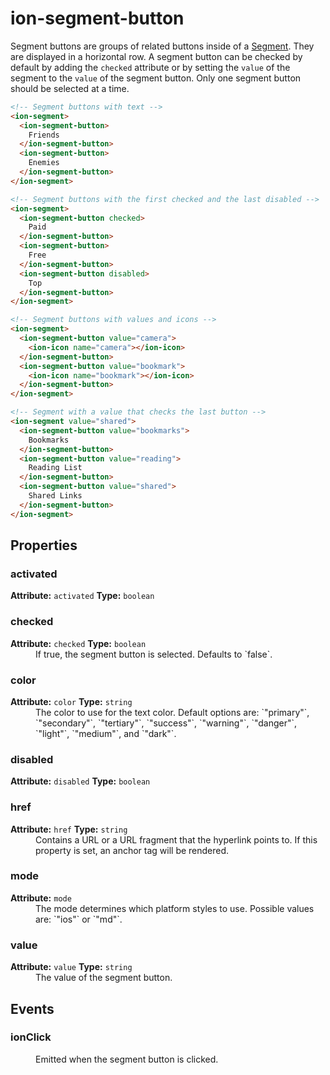 ---
---
# ion-segment-button

Segment buttons are groups of related buttons inside of a [Segment](../../segment/Segment). They are displayed in a horizontal row. A segment button can be checked by default by adding the `checked` attribute or by setting the `value` of the segment to the `value` of the segment button. Only one segment button should be selected at a time.

```html
<!-- Segment buttons with text -->
<ion-segment>
  <ion-segment-button>
    Friends
  </ion-segment-button>
  <ion-segment-button>
    Enemies
  </ion-segment-button>
</ion-segment>

<!-- Segment buttons with the first checked and the last disabled -->
<ion-segment>
  <ion-segment-button checked>
    Paid
  </ion-segment-button>
  <ion-segment-button>
    Free
  </ion-segment-button>
  <ion-segment-button disabled>
    Top
  </ion-segment-button>
</ion-segment>

<!-- Segment buttons with values and icons -->
<ion-segment>
  <ion-segment-button value="camera">
    <ion-icon name="camera"></ion-icon>
  </ion-segment-button>
  <ion-segment-button value="bookmark">
    <ion-icon name="bookmark"></ion-icon>
  </ion-segment-button>
</ion-segment>

<!-- Segment with a value that checks the last button -->
<ion-segment value="shared">
  <ion-segment-button value="bookmarks">
    Bookmarks
  </ion-segment-button>
  <ion-segment-button value="reading">
    Reading List
  </ion-segment-button>
  <ion-segment-button value="shared">
    Shared Links
  </ion-segment-button>
</ion-segment>
```

<h2>Properties</h2> 

<dl>
<dt>
<h3>activated</h3> 
<strong>Attribute:</strong>  <code>activated</code>
<strong>Type:</strong> <code>boolean</code>
</dt>
<dd></dd>

<dt>
<h3>checked</h3> 
<strong>Attribute:</strong>  <code>checked</code>
<strong>Type:</strong> <code>boolean</code>
</dt>
<dd>If true, the segment button is selected. Defaults to `false`.</dd>

<dt>
<h3>color</h3> 
<strong>Attribute:</strong>  <code>color</code>
<strong>Type:</strong> <code>string</code>
</dt>
<dd>The color to use for the text color.
Default options are: `"primary"`, `"secondary"`, `"tertiary"`, `"success"`, `"warning"`, `"danger"`, `"light"`, `"medium"`, and `"dark"`.</dd>

<dt>
<h3>disabled</h3> 
<strong>Attribute:</strong>  <code>disabled</code>
<strong>Type:</strong> <code>boolean</code>
</dt>
<dd></dd>

<dt>
<h3>href</h3> 
<strong>Attribute:</strong>  <code>href</code>
<strong>Type:</strong> <code>string</code>
</dt>
<dd>Contains a URL or a URL fragment that the hyperlink points to.
If this property is set, an anchor tag will be rendered.</dd>

<dt>
<h3>mode</h3> 
<strong>Attribute:</strong>  <code>mode</code>
</dt>
<dd>The mode determines which platform styles to use.
Possible values are: `"ios"` or `"md"`.</dd>

<dt>
<h3>value</h3> 
<strong>Attribute:</strong>  <code>value</code>
<strong>Type:</strong> <code>string</code>
</dt>
<dd>The value of the segment button.</dd>

</dl>


<h2>Events</h2>

<dl><dt>
<h3>ionClick</h3></dt>
<dd>Emitted when the segment button is clicked.</dd>

</dl>


